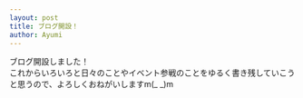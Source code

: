 ```yaml
---
layout: post
title: ブログ開設！
author: Ayumi
---
```


ブログ開設しました！  
これからいろいろと日々のことやイベント参戦のことをゆるく書き残していこうと思うので、よろしくおねがいしますm(_ _)m